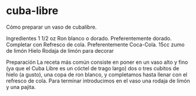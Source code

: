 # cuba-libre
Cómo preparar un vaso de cubalibre.

Ingredientes
1 1/2 oz Ron blanco o dorado. Preferentemente dorado.
Completar con Refresco de cola. Preferentemente Coca-Cola.
15cc zumo de limón
Hielo
Rodaja de limón para decorar

Preparación
La receta más común consiste en poner en un vaso alto y fino (ya que el Cuba Libre es un cóctel de trago largo) dos o tres cubitos de hielo (a gusto), una copa de ron blanco, y completamos hasta llenar con el refresco de cola. Para terminar introducimos en el vaso una rodaja de limón y una pajita.
